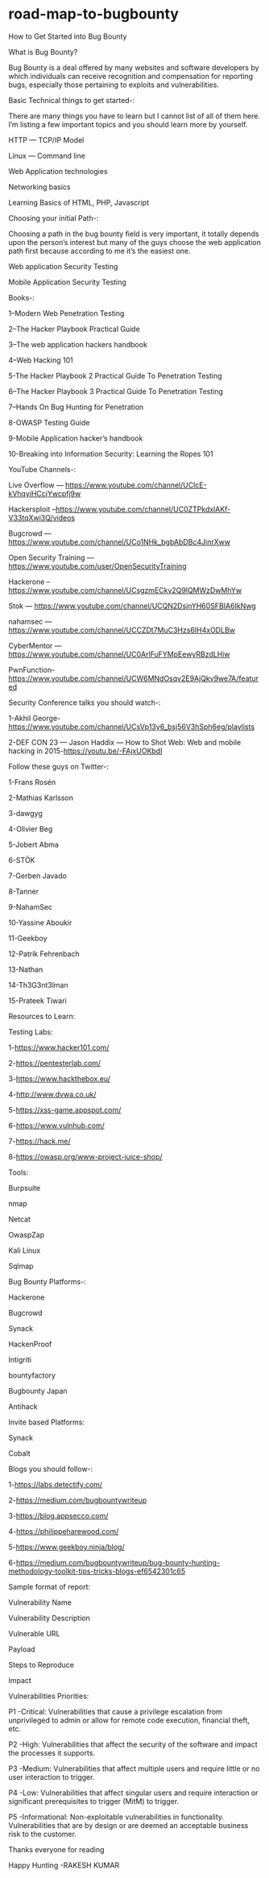 # road-map-to-bugbounty
How to Get Started into Bug Bounty

What is Bug Bounty?

Bug Bounty is a deal offered by many websites and software developers by which individuals can receive recognition and compensation for reporting bugs, especially those pertaining to exploits and vulnerabilities.

Basic Technical things to get started-:

There are many things you have to learn but I cannot list of all of them here. I’m listing a few important topics and you should learn more by yourself.

HTTP — TCP/IP Model

Linux — Command line

Web Application technologies 

Networking basics

Learning Basics of HTML, PHP, Javascript

Choosing your initial Path-:

Choosing a path in the bug bounty field is very important, it totally depends upon the person’s interest but many of the guys choose the web application path first because according to me it’s the easiest one.

Web application Security Testing

Mobile Application Security Testing

Books-:

1–Modern Web Penetration Testing

2–The Hacker Playbook Practical Guide

3–The web application hackers handbook

4–Web Hacking 101

5-The Hacker Playbook 2 Practical Guide To Penetration Testing

6–The Hacker Playbook 3 Practical Guide To Penetration Testing

7–Hands On Bug Hunting for Penetration

8-OWASP Testing Guide

9-Mobile Application hacker’s handbook

10-Breaking into Information Security: Learning the Ropes 101

YouTube Channels-:

Live Overflow — https://www.youtube.com/channel/UClcE-kVhqyiHCcjYwcpfj9w

Hackersploit –https://www.youtube.com/channel/UC0ZTPkdxlAKf-V33tqXwi3Q/videos

Bugcrowd — https://www.youtube.com/channel/UCo1NHk_bgbAbDBc4JinrXww

Open Security Training — https://www.youtube.com/user/OpenSecurityTraining

Hackerone –https://www.youtube.com/channel/UCsgzmECky2Q9lQMWzDwMhYw

Stok — https://www.youtube.com/channel/UCQN2DsjnYH60SFBIA6IkNwg

nahamsec — https://www.youtube.com/channel/UCCZDt7MuC3Hzs6IH4xODLBw

CyberMentor — https://www.youtube.com/channel/UC0ArlFuFYMpEewyRBzdLHiw

PwnFunction-https://www.youtube.com/channel/UCW6MNdOsqv2E9AjQkv9we7A/featured

Security Conference talks you should watch-:

1-Akhil George-https://www.youtube.com/channel/UCsVp13y6_bsj56V3hSph6eg/playlists

2-DEF CON 23 — Jason Haddix — How to Shot Web: Web and mobile hacking in 2015-https://youtu.be/-FAjxUOKbdI

Follow these guys on Twitter-:

1-Frans Rosén

2-Mathias Karlsson

3-dawgyg

4-Olivier Beg

5-Jobert Abma

6-STÖK

7-Gerben Javado

8-Tanner

9-NahamSec

10-Yassine Aboukir

11-Geekboy

12-Patrik Fehrenbach

13-Nathan

14-Th3G3nt3lman

15-Prateek Tiwari

Resources to Learn:

Testing Labs:

1-https://www.hacker101.com/

2-https://pentesterlab.com/

3-https://www.hackthebox.eu/ 

4-http://www.dvwa.co.uk/

5-https://xss-game.appspot.com/

6-https://www.vulnhub.com/

7-https://hack.me/

8-https://owasp.org/www-project-juice-shop/

Tools:

Burpsuite

nmap

Netcat

OwaspZap 

Kali Linux

Sqlmap

Bug Bounty Platforms-:

Hackerone

Bugcrowd

Synack

HackenProof

Intigriti

bountyfactory

Bugbounty Japan

Antihack

Invite based Platforms:

Synack

Cobalt

Blogs you should follow-:

1-https://labs.detectify.com/

2-https://medium.com/bugbountywriteup

3-https://blog.appsecco.com/

4-https://philippeharewood.com/

5-https://www.geekboy.ninja/blog/

6-https://medium.com/bugbountywriteup/bug-bounty-hunting-methodology-toolkit-tips-tricks-blogs-ef6542301c65

Sample format of report:

Vulnerability Name

Vulnerability Description

Vulnerable URL

Payload

Steps to Reproduce

Impact

Vulnerabilities Priorities:

P1 -Critical: Vulnerabilities that cause a privilege escalation from unprivileged to admin or allow for remote code execution, financial theft, etc.

P2 -High: Vulnerabilities that affect the security of the software and impact the processes it supports.

P3 -Medium: Vulnerabilities that affect multiple users and require little or no user interaction to trigger.

P4 -Low: Vulnerabilities that affect singular users and require interaction or significant prerequisites to trigger (MitM) to trigger.

P5 -Informational: Non-exploitable vulnerabilities in functionality. Vulnerabilities that are by design or are deemed an acceptable business risk to the customer.

Thanks everyone for reading

Happy Hunting
-RAKESH KUMAR
